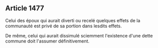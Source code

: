 Article 1477
----
Celui des époux qui aurait diverti ou recelé quelques effets de la communauté
est privé de sa portion dans lesdits effets.

De même, celui qui aurait dissimulé sciemment l'existence d'une dette commune
doit l'assumer définitivement.
